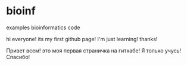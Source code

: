 # bioinf
examples bioinformatics code 

hi everyone! its my first github page! 
I'm just learning!
thanks!

Привет всем! это моя первая страничка на гитхабе!
Я только учусь!
Спасибо!
